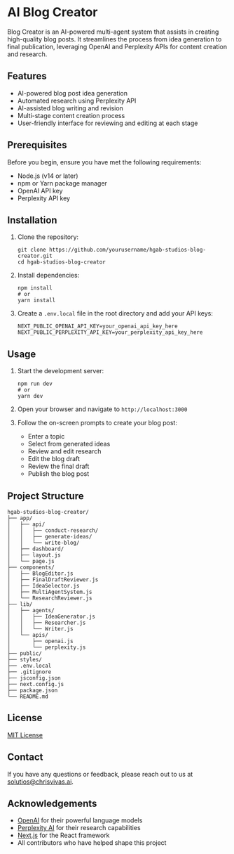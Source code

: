# AI Blog Creator

Blog Creator is an AI-powered multi-agent system that assists in creating high-quality blog posts. It streamlines the process from idea generation to final publication, leveraging OpenAI and Perplexity APIs for content creation and research.

## Features

- AI-powered blog post idea generation
- Automated research using Perplexity API
- AI-assisted blog writing and revision
- Multi-stage content creation process
- User-friendly interface for reviewing and editing at each stage

## Prerequisites

Before you begin, ensure you have met the following requirements:

- Node.js (v14 or later)
- npm or Yarn package manager
- OpenAI API key
- Perplexity API key

## Installation

1. Clone the repository:
   ```
   git clone https://github.com/yourusername/hgab-studios-blog-creator.git
   cd hgab-studios-blog-creator
   ```

2. Install dependencies:
   ```
   npm install
   # or
   yarn install
   ```

3. Create a `.env.local` file in the root directory and add your API keys:
   ```
   NEXT_PUBLIC_OPENAI_API_KEY=your_openai_api_key_here
   NEXT_PUBLIC_PERPLEXITY_API_KEY=your_perplexity_api_key_here
   ```

## Usage

1. Start the development server:
   ```
   npm run dev
   # or
   yarn dev
   ```

2. Open your browser and navigate to `http://localhost:3000`

3. Follow the on-screen prompts to create your blog post:
   - Enter a topic
   - Select from generated ideas
   - Review and edit research
   - Edit the blog draft
   - Review the final draft
   - Publish the blog post

## Project Structure

```
hgab-studios-blog-creator/
├── app/
│   ├── api/
│   │   ├── conduct-research/
│   │   ├── generate-ideas/
│   │   └── write-blog/
│   ├── dashboard/
│   ├── layout.js
│   └── page.js
├── components/
│   ├── BlogEditor.js
│   ├── FinalDraftReviewer.js
│   ├── IdeaSelector.js
│   ├── MultiAgentSystem.js
│   └── ResearchReviewer.js
├── lib/
│   ├── agents/
│   │   ├── IdeaGenerator.js
│   │   ├── Researcher.js
│   │   └── Writer.js
│   └── apis/
│       ├── openai.js
│       └── perplexity.js
├── public/
├── styles/
├── .env.local
├── .gitignore
├── jsconfig.json
├── next.config.js
├── package.json
└── README.md
```

## License

[MIT License](https://opensource.org/licenses/MIT)

## Contact

If you have any questions or feedback, please reach out to us at [solutios@chrisvivas.ai](mailto:solutions@chrisvivas.ai).

## Acknowledgements

- [OpenAI](https://openai.com/) for their powerful language models
- [Perplexity AI](https://www.perplexity.ai/) for their research capabilities
- [Next.js](https://nextjs.org/) for the React framework
- All contributors who have helped shape this project